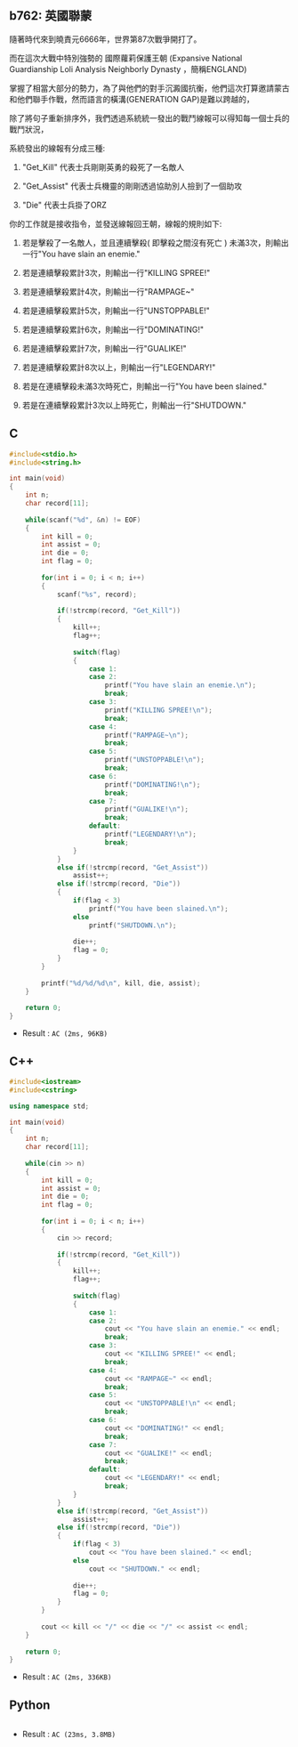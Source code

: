 ## b762: 英國聯蒙
隨著時代來到曉責元6666年，世界第87次戰爭開打了。

而在這次大戰中特別強勢的 國際蘿莉保護王朝 (Expansive National Guardianship Loli Analysis Neighborly Dynasty ，簡稱ENGLAND)

掌握了相當大部分的勢力，為了與他們的對手沉澱國抗衡，他們這次打算邀請蒙古和他們聯手作戰，然而語言的橫溝(GENERATION GAP)是難以跨越的，

除了將句子重新排序外，我們透過系統統一發出的戰鬥線報可以得知每一個士兵的戰鬥狀況，

系統發出的線報有分成三種:

1. "Get_Kill" 代表士兵剛剛英勇的殺死了一名敵人

2. "Get_Assist" 代表士兵機靈的剛剛透過協助別人撿到了一個助攻

3. "Die" 代表士兵掛了ORZ

你的工作就是接收指令，並發送線報回王朝，線報的規則如下:

1. 若是擊殺了一名敵人，並且連續擊殺( 即擊殺之間沒有死亡 ) 未滿3次，則輸出一行"You have slain an enemie."

2. 若是連續擊殺累計3次，則輸出一行"KILLING SPREE!"

3. 若是連續擊殺累計4次，則輸出一行"RAMPAGE~"

4. 若是連續擊殺累計5次，則輸出一行"UNSTOPPABLE!"

5. 若是連續擊殺累計6次，則輸出一行"DOMINATING!"

6. 若是連續擊殺累計7次，則輸出一行"GUALIKE!"

7. 若是連續擊殺累計8次以上，則輸出一行"LEGENDARY!"

8. 若是在連續擊殺未滿3次時死亡，則輸出一行"You have been slained."

9. 若是在連續擊殺累計3次以上時死亡，則輸出一行"SHUTDOWN."

## C
```C
#include<stdio.h>
#include<string.h>

int main(void)
{
	int n;
	char record[11];
	
	while(scanf("%d", &n) != EOF)
	{
		int kill = 0;
		int assist = 0;
		int die = 0;
		int flag = 0;
		
		for(int i = 0; i < n; i++)
		{
			scanf("%s", record);
			
			if(!strcmp(record, "Get_Kill"))
			{
				kill++;
				flag++;
				
				switch(flag)
				{
					case 1:
					case 2:
						printf("You have slain an enemie.\n");
						break;
					case 3:
						printf("KILLING SPREE!\n");
						break;
					case 4:
						printf("RAMPAGE~\n");
						break;
					case 5:
						printf("UNSTOPPABLE!\n");
						break;
					case 6:
						printf("DOMINATING!\n");
						break;
					case 7:
						printf("GUALIKE!\n");
						break;
					default:
						printf("LEGENDARY!\n");
						break;
				}
			}
			else if(!strcmp(record, "Get_Assist"))
				assist++;
			else if(!strcmp(record, "Die"))
			{
				if(flag < 3)
					printf("You have been slained.\n");
				else
					printf("SHUTDOWN.\n");
				
				die++;
				flag = 0;
			}
		}
		
		printf("%d/%d/%d\n", kill, die, assist);
	}
	
	return 0;
}
```
 * Result : `AC (2ms, 96KB)`

## C++
```C++
#include<iostream>
#include<cstring>

using namespace std;

int main(void)
{
	int n;
	char record[11];
	
	while(cin >> n)
	{
		int kill = 0;
		int assist = 0;
		int die = 0;
		int flag = 0;
		
		for(int i = 0; i < n; i++)
		{
			cin >> record;
			
			if(!strcmp(record, "Get_Kill"))
			{
				kill++;
				flag++;
				
				switch(flag)
				{
					case 1:
					case 2:
						cout << "You have slain an enemie." << endl;
						break;
					case 3:
						cout << "KILLING SPREE!" << endl;
						break;
					case 4:
						cout << "RAMPAGE~" << endl;
						break;
					case 5:
						cout << "UNSTOPPABLE!\n" << endl;
						break;
					case 6:
						cout << "DOMINATING!" << endl;
						break;
					case 7:
						cout << "GUALIKE!" << endl;
						break;
					default:
						cout << "LEGENDARY!" << endl;
						break;
				}
			}
			else if(!strcmp(record, "Get_Assist"))
				assist++;
			else if(!strcmp(record, "Die"))
			{
				if(flag < 3)
					cout << "You have been slained." << endl;
				else
					cout << "SHUTDOWN." << endl;
				
				die++;
				flag = 0;
			}
		}
		
		cout << kill << "/" << die << "/" << assist << endl;
	}
	
	return 0;
}
```
 * Result : `AC (2ms, 336KB)`

## Python
```python

```
 * Result : `AC (23ms, 3.8MB)`
